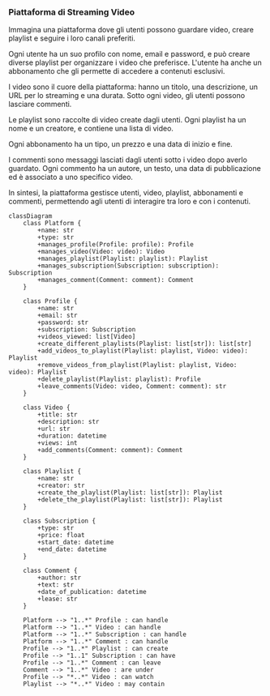 ### Piattaforma di Streaming Video

Immagina una piattaforma dove gli utenti possono guardare video, creare playlist e seguire i loro canali preferiti.

Ogni utente ha un suo profilo con nome, email e password, e può creare diverse playlist per organizzare i video che preferisce.
L'utente ha anche un abbonamento che gli permette di accedere a contenuti esclusivi.

I video sono il cuore della piattaforma: hanno un titolo, una descrizione, un URL per lo streaming e una durata.
Sotto ogni video, gli utenti possono lasciare commenti.

Le playlist sono raccolte di video create dagli utenti.
Ogni playlist ha un nome e un creatore, e contiene una lista di video.

Ogni abbonamento ha un tipo, un prezzo e una data di inizio e fine.

I commenti sono messaggi lasciati dagli utenti sotto i video dopo averlo guardato.
Ogni commento ha un autore, un testo, una data di pubblicazione ed è associato a uno specifico video.

In sintesi, la piattaforma gestisce utenti, video, playlist, abbonamenti e commenti, permettendo agli utenti di interagire tra loro e con i contenuti.

```mermaid
classDiagram
    class Platform {
        +name: str
        +type: str
        +manages_profile(Profile: profile): Profile
        +manages_video(Video: video): Video
        +manages_playlist(Playlist: playlist): Playlist
        +manages_subscription(Subscription: subscription): Subscription
        +manages_comment(Comment: comment): Comment
    }

    class Profile {
        +name: str
        +email: str
        +password: str
        +subscription: Subscription
        +videos_viewed: list[Video]
        +create_different_playlists(Playlist: list[str]): list[str]
        +add_videos_to_playlist(Playlist: playlist, Video: video): Playlist
        +remove_videos_from_playlist(Playlist: playlist, Video: video): Playlist
        +delete_playlist(Playlist: playlist): Profile
        +leave_comments(Video: video, Comment: comment): str
    }

    class Video {
        +title: str
        +description: str
        +url: str
        +duration: datetime
        +views: int
        +add_comments(Comment: comment): Comment
    }

    class Playlist {
        +name: str
        +creator: str
        +create_the_playlist(Playlist: list[str]): Playlist
        +delete_the_playlist(Playlist: list[str]): Playlist
    }

    class Subscription {
        +type: str
        +price: float
        +start_date: datetime
        +end_date: datetime
    }

    class Comment {
        +author: str
        +text: str
        +date_of_publication: datetime
        +lease: str
    }

    Platform --> "1..*" Profile : can handle
    Platform --> "1..*" Video : can handle
    Platform --> "1..*" Subscription : can handle
    Platform --> "1..*" Comment : can handle
    Profile --> "1..*" Playlist : can create
    Profile --> "1..1" Subscription : can have
    Profile --> "1..*" Comment : can leave
    Comment --> "1..*" Video : are under
    Profile --> "*..*" Video : can watch
    Playlist --> "*..*" Video : may contain
```